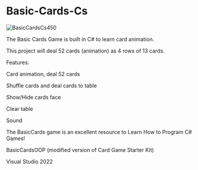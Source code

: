 # Basic-Cards-Cs

![BasicCardsCs450](https://github.com/user-attachments/assets/73cd423a-cce3-4b11-bf56-e0c46a04ea42)

The Basic Cards Game is built in C# to learn card animation.

This project will deal 52 cards (animation) as 4 rows of 13 cards.

Features:

Card animation, deal 52 cards

Shuffle cards and deal cards to table

Show/Hide cards face

Clear table

Sound

The BasicCards game is an excellent resource to Learn How to Program C# Games!

BasicCardsOOP (modified version of Card Game Starter Kit)

Visual Studio 2022
